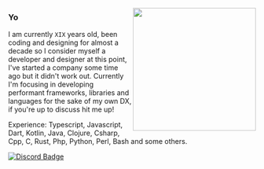 <a href="#" style="margin-left:20px;"><img align="right" src="https://i.giphy.com/media/3bb5jcIADH9ewHnpl9/giphy.webp" width="250" height="250"/></a>

### Yo

I am currently `XIX` years old, been coding and designing for almost a decade so I consider myself a developer and designer at this point, I've started a company some time ago but it didn't work out. Currently I'm focusing in developing performant frameworks, libraries and languages for the sake of my own DX, if you're up to discuss hit me up!

Experience: Typescript, Javascript, Dart, Kotlin, Java, Clojure, Csharp, Cpp, C, Rust, Php, Python, Perl, Bash and some others.

[![Discord Badge](https://img.shields.io/badge/-Peixe-9131?style=flat-square&style=social&logo=Discord&logoColor=white&link=https://discordapp.com/users/969002536692498452/)](https://discordapp.com/users/969002536692498452/)
